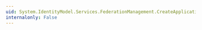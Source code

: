 ```yaml
---
uid: System.IdentityModel.Services.FederationManagement.CreateApplicationFederationMetadata(System.Uri,System.Security.Cryptography.X509Certificates.X509Certificate2,System.Collections.ObjectModel.Collection{System.IdentityModel.Metadata.DisplayClaim},System.IdentityModel.Services.ApplicationType,System.Collections.ObjectModel.Collection{System.Uri})
internalonly: False
---
```

